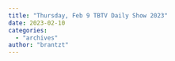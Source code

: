 ```yaml
---
title: "Thursday, Feb 9 TBTV Daily Show 2023"
date: 2023-02-10
categories: 
  - "archives"
author: "brantzt"
---
```



